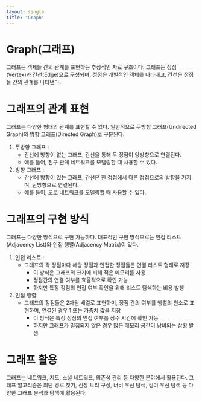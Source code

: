 ```yaml
---
layout: single
title: "Graph"
---
```


# Graph(그래프)
그래프는 객체들 간의 관계를 표현하는 추상적인 자료 구조이다. 그래프는 정점(Vertex)과 간선(Edge)으로 구성되며, 정점은 개별적인 객체를 나타내고, 간선은 정점들 간의 관계를 나타낸다.

# 그래프의 관계 표현
그래프는 다양한 형태의 관계를 표현할 수 있다. 일반적으로 무방향 그래프(Undirected Graph)와 방향 그래프(Directed Graph)로 구분된다.
1. 무방향 그래프 : 
    * 간선에 방향이 없는 그래프, 간선을 통해 두 정점이 양방향으로 연결된다.
    * 예를 들어, 친구 관계 네트워크를 모델링할 때 사용할 수 있다.
2. 방향 그래프 :
    * 간선에 방향이 있는 그래프, 간선은 한 정점에서 다른 정점으로의 방향을 가지며, 단방향으로 연결된다.
    * 예를 들어, 도로 네트워크를 모델링할 때 사용할 수 있다.

# 그래프의 구현 방식
그래프는 다양한 방식으로 구현 가능하다. 대표적인 구현 방식으로는 인접 리스트(Adjacency List)와 인접 행렬(Adjacency Matrix)이 있다.
1. 인접 리스트 :
    * 그래프의 각 정점마다 해당 정점과 인접한 정점들은 연결 리스트 형태로 저장
        * 이 방식은 그래프의 크기에 비해 적은 메모리를 사용
        * 정점간의 연결 여부를 효율적으로 확인 가능
        * 하지만 특정 정점의 인접 여부 확인을 위해 리스트 탐색하는 비용 발생
2. 인접 행렬:
    * 그래프의 정점들은 2차원 배열로 표현하며, 정점 간의 여부를 행렬의 원소로 표현하며, 연결된 경우 1 또는 가중치 값을 저장
        * 이 방식은 특정 정점의 인접 여부를 상수 시간에 확인 가능
        * 하지만 그래프가 밀집되지 않은 경우 많은 메모리 공간이 낭비되는 상황 발생

# 그래프 활용
그래프는 네트워크, 지도, 소셜 네트워크, 의존성 관리 등 다양한 분야에서 활용된다. 그래프 알고리즘은 최단 경로 찾기, 신장 트리 구성, 너비 우선 탐색, 깊이 우선 탐색 등 다양한 그래프 분석과 탐색에 활용된다.
